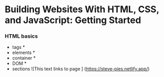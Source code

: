 # Building Websites With HTML, CSS, and JavaScript: Getting Started
### HTML basics ###
* tags *
* elements *
* container *
* DOM *
* sections 
![This text links to page ] (https://steve-pies.netlify.app/)






